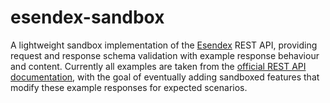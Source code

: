 esendex-sandbox
=
A lightweight sandbox implementation of the [Esendex][esendex] REST API, providing request and response schema validation with example response behaviour and content. Currently all examples are taken from the [official REST API documentation][esendex-rest-api], with the goal of eventually adding sandboxed features that modify these example responses for expected scenarios.

[esendex]: http://www.esendex.com
[esendex-rest-api]: http://developers.esendex.com/APIs/REST-API